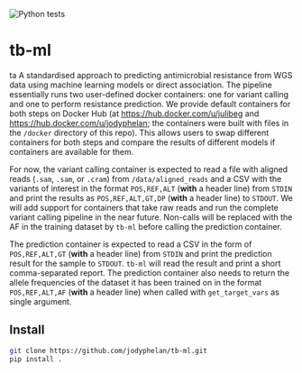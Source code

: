 ![Python tests](https://github.com/jodyphelan/tb-ml/workflows/Tests/badge.svg)
# tb-ml
ta
A standardised approach to predicting antimicrobial resistance from WGS data using machine learning models or direct association. The pipeline essentially runs two user-defined docker containers: one for variant calling and one to perform resistance prediction. We provide default containers for both steps on Docker Hub (at https://hub.docker.com/u/julibeg and https://hub.docker.com/u/jodyphelan; the containers were built with files in the `/docker` directory of this repo). This allows users to swap different containers for both steps and compare the results of different models if containers are available for them. 

For now, the variant calling container is expected to read a file with aligned reads (`.sam`, `.sam`, or `.cram`) from `/data/aligned_reads` and a CSV with the variants of interest in the format `POS,REF,ALT` (**with** a header line) from `STDIN` and print the results as `POS,REF,ALT,GT,DP` (**with** a header line) to `STDOUT`. We will add support for containers that take raw reads and run the complete variant calling pipeline in the near future. Non-calls will be replaced with the AF in the training dataset by `tb-ml` before calling the prediction container.

The prediction container is expected to read a CSV in the form of `POS,REF,ALT,GT` (**with** a header line) from `STDIN` and print the prediction result for the sample to `STDOUT`. `tb-ml` will read the result and print a short comma-separated report. The prediction container also needs to return the allele frequencies of the dataset it has been trained on in the format `POS,REF,ALT,AF` (**with** a header line) when called with `get_target_vars` as single argument. 

## Install

```bash
git clone https://github.com/jodyphelan/tb-ml.git
pip install .
```
